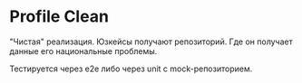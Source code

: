 # Profile Clean

"Чистая" реализация. Юзкейсы получают репозиторий. Где он получает данные его национальные проблемы. 

Тестируется через e2e либо через unit с mock-репозиторием.
